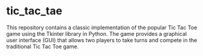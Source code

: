 # tic_tac_tae
This repository contains a classic implementation of the popular Tic Tac Toe game using the Tkinter library in Python. The game provides a graphical user interface (GUI) that allows two players to take turns and compete in the traditional Tic Tac Toe game.
